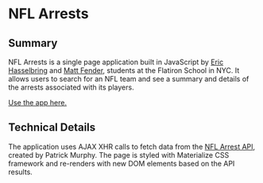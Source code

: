 # NFL Arrests

## Summary
NFL Arrests is a single page application built in JavaScript by [Eric Hasselbring](https://github.com/hassey13) and [Matt Fender](https://github.com/mjfender), students at the Flatiron School in NYC. It allows users to search for an NFL team and see a summary and details of the arrests associated with its players.

[Use the app here.](http://nflarrests.droppages.com/)

## Technical Details
The application uses AJAX XHR calls to fetch data from the [NFL Arrest API](http://nflarrest.com/api/), created by Patrick Murphy.
The page is styled with Materialize CSS framework and re-renders with new DOM elements based on the API results.
